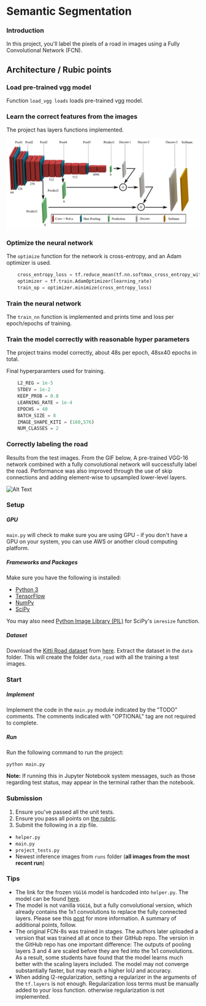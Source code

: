 # Semantic Segmentation
### Introduction
In this project, you'll label the pixels of a road in images using a Fully Convolutional Network (FCN).

## Architecture / Rubic points

### Load pre-trained vgg model

Function ```load_vgg loads``` loads pre-trained vgg model.

### Learn the correct features from the images

The project has layers functions implemented. 

![alt text](./examples/3-Figure3-1.png "NN model")

### Optimize the neural network

The ```optimize``` function for the network is cross-entropy, and an Adam optimizer is used. 

```python
    cross_entropy_loss = tf.reduce_mean(tf.nn.softmax_cross_entropy_with_logits(logits=logits, labels=labels))
    optimizer = tf.train.AdamOptimizer(learning_rate)
    train_op = optimizer.minimize(cross_entropy_loss)

```

### Train the neural network

The ```train_nn``` function is implemented and prints time and loss per epoch/epochs of training.

### Train the model correctly with reasonable hyper parameters

The project trains model correctly, about 48s per epoch, 48sx40 epochs in total.

Final hyperparamters used for training.

```python
    L2_REG = 1e-5
    STDEV = 1e-2
    KEEP_PROB = 0.8
    LEARNING_RATE = 1e-4
    EPOCHS = 40
    BATCH_SIZE = 8
    IMAGE_SHAPE_KITI = (160,576)
    NUM_CLASSES = 2
```

### Correctly labeling the road

Results from the test images. From the GIF below, A pre-trained VGG-16 network combined with a fully convolutional network will successfully label the road. Performance was also improved  through the use of skip connections and adding element-wise to upsampled lower-level layers.

![Alt Text](./examples/video1.gif)


### Setup
##### GPU
`main.py` will check to make sure you are using GPU - if you don't have a GPU on your system, you can use AWS or another cloud computing platform.
##### Frameworks and Packages
Make sure you have the following is installed:
 - [Python 3](https://www.python.org/)
 - [TensorFlow](https://www.tensorflow.org/)
 - [NumPy](http://www.numpy.org/)
 - [SciPy](https://www.scipy.org/)

You may also need [Python Image Library (PIL)](https://pillow.readthedocs.io/) for SciPy's `imresize` function.

##### Dataset
Download the [Kitti Road dataset](http://www.cvlibs.net/datasets/kitti/eval_road.php) from [here](http://www.cvlibs.net/download.php?file=data_road.zip).  Extract the dataset in the `data` folder.  This will create the folder `data_road` with all the training a test images.

### Start
##### Implement
Implement the code in the `main.py` module indicated by the "TODO" comments.
The comments indicated with "OPTIONAL" tag are not required to complete.
##### Run
Run the following command to run the project:
```
python main.py
```
**Note:** If running this in Jupyter Notebook system messages, such as those regarding test status, may appear in the terminal rather than the notebook.


### Submission
1. Ensure you've passed all the unit tests.
2. Ensure you pass all points on [the rubric](https://review.udacity.com/#!/rubrics/989/view).
3. Submit the following in a zip file.
 - `helper.py`
 - `main.py`
 - `project_tests.py`
 - Newest inference images from `runs` folder  (**all images from the most recent run**)
 
### Tips
- The link for the frozen `VGG16` model is hardcoded into `helper.py`.  The model can be found [here](https://s3-us-west-1.amazonaws.com/udacity-selfdrivingcar/vgg.zip).
- The model is not vanilla `VGG16`, but a fully convolutional version, which already contains the 1x1 convolutions to replace the fully connected layers. Please see this [post](https://s3-us-west-1.amazonaws.com/udacity-selfdrivingcar/forum_archive/Semantic_Segmentation_advice.pdf) for more information.  A summary of additional points, follow. 
- The original FCN-8s was trained in stages. The authors later uploaded a version that was trained all at once to their GitHub repo.  The version in the GitHub repo has one important difference: The outputs of pooling layers 3 and 4 are scaled before they are fed into the 1x1 convolutions.  As a result, some students have found that the model learns much better with the scaling layers included. The model may not converge substantially faster, but may reach a higher IoU and accuracy. 
- When adding l2-regularization, setting a regularizer in the arguments of the `tf.layers` is not enough. Regularization loss terms must be manually added to your loss function. otherwise regularization is not implemented.

